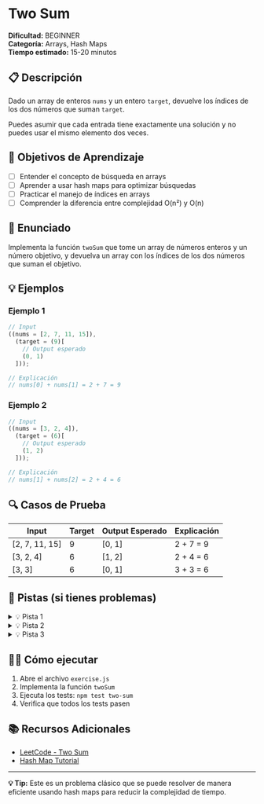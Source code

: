 # Two Sum

**Dificultad:** BEGINNER  
**Categoría:** Arrays, Hash Maps  
**Tiempo estimado:** 15-20 minutos

## 📋 Descripción

Dado un array de enteros `nums` y un entero `target`, devuelve los índices de los dos números que suman `target`.

Puedes asumir que cada entrada tiene exactamente una solución y no puedes usar el mismo elemento dos veces.

## 🎯 Objetivos de Aprendizaje

- [ ] Entender el concepto de búsqueda en arrays
- [ ] Aprender a usar hash maps para optimizar búsquedas
- [ ] Practicar el manejo de índices en arrays
- [ ] Comprender la diferencia entre complejidad O(n²) y O(n)

## 📝 Enunciado

Implementa la función `twoSum` que tome un array de números enteros y un número objetivo, y devuelva un array con los índices de los dos números que suman el objetivo.

## 💡 Ejemplos

### Ejemplo 1

```javascript
// Input
((nums = [2, 7, 11, 15]),
  (target = (9)[
    // Output esperado
    (0, 1)
  ]));

// Explicación
// nums[0] + nums[1] = 2 + 7 = 9
```

### Ejemplo 2

```javascript
// Input
((nums = [3, 2, 4]),
  (target = (6)[
    // Output esperado
    (1, 2)
  ]));

// Explicación
// nums[1] + nums[2] = 2 + 4 = 6
```

## 🔍 Casos de Prueba

| Input          | Target | Output Esperado | Explicación |
| -------------- | ------ | --------------- | ----------- |
| [2, 7, 11, 15] | 9      | [0, 1]          | 2 + 7 = 9   |
| [3, 2, 4]      | 6      | [1, 2]          | 2 + 4 = 6   |
| [3, 3]         | 6      | [0, 1]          | 3 + 3 = 6   |

## 🧠 Pistas (si tienes problemas)

<details>
<summary>💡 Pista 1</summary>

Piensa en usar un hash map para almacenar los números que ya has visto junto con sus índices.

</details>

<details>
<summary>💡 Pista 2</summary>

Para cada número, calcula el complemento (target - número actual) y verifica si ya lo has visto.

</details>

<details>
<summary>💡 Pista 3</summary>

Si encuentras el complemento en el hash map, devuelve los índices. Si no, agrega el número actual al hash map.

</details>

## 🏃‍♂️ Cómo ejecutar

1. Abre el archivo `exercise.js`
2. Implementa la función `twoSum`
3. Ejecuta los tests: `npm test two-sum`
4. Verifica que todos los tests pasen

## 📚 Recursos Adicionales

- [LeetCode - Two Sum](https://leetcode.com/problems/two-sum/)
- [Hash Map Tutorial](https://developer.mozilla.org/en-US/docs/Web/JavaScript/Reference/Global_Objects/Map)

---

**💡 Tip:** Este es un problema clásico que se puede resolver de manera eficiente usando hash maps para reducir la complejidad de tiempo.
